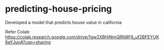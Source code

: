 # predicting-house-pricing
Developed a model that predicts house value in california

Refer Colab: https://colab.research.google.com/drive/1gw2XBHiNmQRN8F6_uf2BFEYUK6eYJunA?usp=sharing
